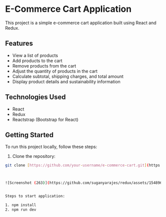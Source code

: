 
# E-Commerce Cart Application

This project is a simple e-commerce cart application built using React and Redux.

## Features

- View a list of products
- Add products to the cart
- Remove products from the cart
- Adjust the quantity of products in the cart
- Calculate subtotal, shipping charges, and total amount
- Display product details and sustainability information

## Technologies Used

- React
- Redux
- Reactstrap (Bootstrap for React)

## Getting Started

To run this project locally, follow these steps:

1. Clone the repository:

```bash
git clone [https://github.com/your-username/e-commerce-cart.git](https://github.com/suganyarajes/redux.git)



![Screenshot (263)](https://github.com/suganyarajes/redux/assets/154896121/44c7578e-e221-4760-ac1b-242b8899b9c0)


Steps to start application:

1. npm install
2. npm run dev
